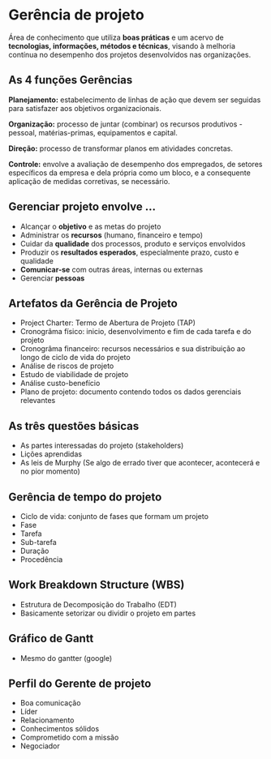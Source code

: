 # Gerência de projeto

Área de conhecimento que utiliza **boas práticas** e um acervo de **tecnologias, informações, métodos e técnicas**, visando à melhoria contínua no desempenho dos projetos desenvolvidos nas organizações.

## As 4 funções Gerências

**Planejamento:** estabelecimento de linhas de ação que devem ser seguidas para satisfazer aos objetivos organizacionais.

**Organização:** processo de juntar (combinar) os recursos produtivos - pessoal, matérias-primas, equipamentos e capital.

**Direção:** processo de transformar planos em atividades concretas.

**Controle:** envolve a avaliação de desempenho dos empregados, de setores específicos da empresa e dela própria como um bloco, e a consequente aplicação de medidas corretivas, se necessário.

## Gerenciar projeto envolve ...

- Alcançar o **objetivo** e as metas do projeto
- Administrar os **recursos** (humano, financeiro e tempo)
- Cuidar da **qualidade** dos processos, produto e serviços envolvidos
- Produzir os **resultados esperados**, especialmente prazo, custo e qualidade
- **Comunicar-se** com outras áreas, internas ou externas
- Gerenciar **pessoas**


## Artefatos da Gerência de Projeto

- Project Charter: Termo de Abertura de Projeto (TAP)
- Cronogrâma físico: inicio, desenvolvimento e fim de cada tarefa e do projeto
- Cronogrâma financeiro: recursos necessários e sua distribuição ao longo de ciclo de vida do projeto
- Análise de riscos de projeto
- Estudo de viabilidade de projeto
- Análise custo-benefício
- Plano de projeto: documento contendo todos os dados gerenciais relevantes

## As três questões básicas

- As partes interessadas do projeto (stakeholders)
- Lições aprendidas
- As leis de Murphy (Se algo de errado tiver que acontecer, acontecerá e no pior momento)

## Gerência de tempo do projeto

- Ciclo de vida: conjunto de fases que formam um projeto
- Fase
- Tarefa 
- Sub-tarefa
- Duração
- Procedência

## Work Breakdown Structure (WBS)

- Estrutura de Decomposição do Trabalho (EDT)
- Basicamente setorizar ou dividir o projeto em partes

## Gráfico de Gantt

- Mesmo do gantter (google)

## Perfil do Gerente de projeto

- Boa comunicação
- Líder
- Relacionamento
- Conhecimentos sólidos
- Comprometido com a missão
- Negociador

